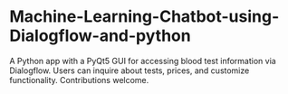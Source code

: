 # Machine-Learning-Chatbot-using-Dialogflow-and-python
A Python app with a PyQt5 GUI for accessing blood test information via Dialogflow. Users can inquire about tests, prices, and customize functionality. Contributions welcome.

